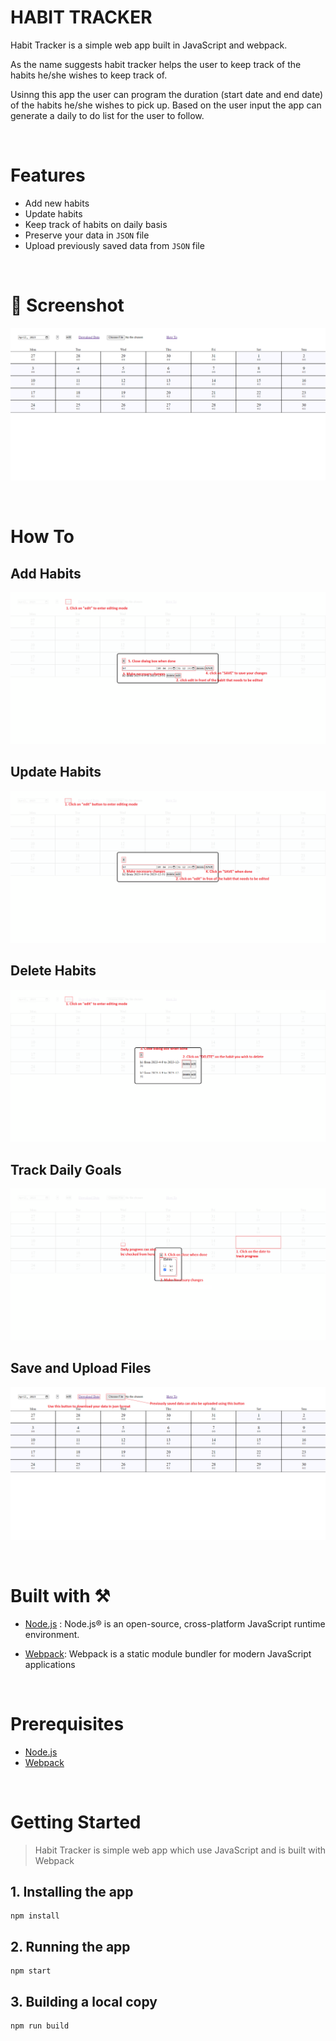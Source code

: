 # HABIT TRACKER

Habit Tracker is a simple web app built in JavaScript and webpack.

As the name suggests habit tracker helps the user to keep track of the habits he/she wishes to keep track of.

Usinng this app the user can program the duration (start date and end date) of the habits he/she wishes to pick up. Based on the user input the app can generate a daily to do list for the user to follow.

<br>

# Features

- Add new habits
- Update habits
- Keep track of habits on daily basis
- Preserve your data in `JSON` file
- Upload previously saved data from `JSON` file

<br>

# 📸 Screenshot

![Screenshot](Screenshot.png)

<br>

# How To

## Add Habits

![how to add habits](Add_habits.png)

## Update Habits

![how to edit habits](Edit_habits.png)

## Delete Habits

![how to delete a habit](Delete_habit.png)

## Track Daily Goals

![how to track daily progress](Track_progress.png)

## Save and Upload Files

![how to download and upload data](Download_upload.png)

<br>

# Built with ⚒️

- [Node.js](https://nodejs.org/en/) : Node.js® is an open-source, cross-platform JavaScript runtime environment.

- [Webpack](https://webpack.js.org/): Webpack is a static module bundler for modern JavaScript applications

<br>

# Prerequisites

- [Node.js](https://nodejs.org/en/)
- [Webpack](https://webpack.js.org/)

<br>

# Getting Started

> Habit Tracker is simple web app which use JavaScript and is built with Webpack

## 1. Installing the app

```
npm install
```

## 2. Running the app

```
npm start
```

## 3. Building a local copy

```
npm run build
```
